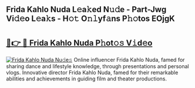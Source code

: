## Frida Kahlo Nuda L𝚎a𝚔ed N𝚞𝚍e - Part-Jwg Vi𝚍𝚎o L𝚎a𝚔s - H𝚘𝚝 O𝚗𝚕yf𝚊ns P𝚑𝚘tos EOjgK

# <h2><a href="http://kf3eo6i.oniu.top/?m=Frida+Kahlo+Nuda">🔗👉 🔴 Frida Kahlo Nuda P𝚑ot𝚘𝚜 V𝚒d𝚎o</a></h2>

[![Frida Kahlo Nuda Nu𝚍e𝚜](https://i.imgur.com/0qMVB7G.gif)](http://kf3eo6i.oniu.top/?m=Frida+Kahlo+Nuda)
Online influencer Frida Kahlo Nuda, famed for sharing dance and lifestyle knowledge, through presentations and personal vlogs. Innovative director Frida Kahlo Nuda, famed for their remarkable abilities and achievements in guiding film and theater productions.  

